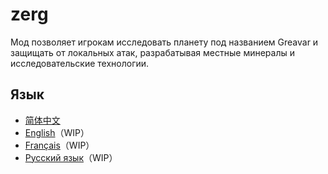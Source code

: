# zerg
Мод позволяет игрокам исследовать планету под названием Greavar и защищать от локальных атак, разрабатывая местные минералы и исследовательские технологии.

## Язык
- [简体中文](README_zh.md)
- [English](README.md)（WIP）
- [Français](README_fr.md)（WIP）
- [Русский язык](README_ru.md)（WIP）